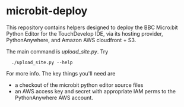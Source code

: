 # microbit-deploy

This repository contains helpers designed to deploy the BBC Micro:bit Python Editor for the TouchDevelop IDE, via its hosting provider, PythonAnywhere, and Amazon AWS cloudfront + S3.

The main command is *upload_site.py*.  Try

```
  ./upload_site.py --help
```
  
For more info.  The key things you'll need are

* a checkout of the microbit python editor source files
* an AWS access key and secret with appropriate IAM perms to the PythonAnywhere AWS account.
